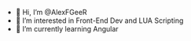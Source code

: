 - 👋 Hi, I’m @AlexFGeeR
- 👀 I’m interested in Front-End Dev and LUA Scripting
- 🌱 I’m currently learning Angular
<!---
AlexFGeeR/AlexFGeeR is a ✨ special ✨ repository because its `README.md` (this file) appears on your GitHub profile.
You can click the Preview link to take a look at your changes.
--->
